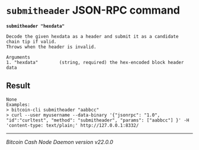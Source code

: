 `submitheader` JSON-RPC command
===============================

**`submitheader "hexdata"`**

```
Decode the given hexdata as a header and submit it as a candidate chain tip if valid.
Throws when the header is invalid.

Arguments
1. "hexdata"        (string, required) the hex-encoded block header data
```

Result
------

```
None
Examples:
> bitcoin-cli submitheader "aabbcc"
> curl --user myusername --data-binary '{"jsonrpc": "1.0", "id":"curltest", "method": "submitheader", "params": ["aabbcc"] }' -H 'content-type: text/plain;' http://127.0.0.1:8332/
```

***

*Bitcoin Cash Node Daemon version v22.0.0*
